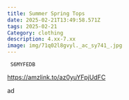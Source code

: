 ```yaml
---
title: Summer Spring Tops
date: 2025-02-21T13:49:58.571Z
tags: 2025-02-21
Category: clothing
description: 4.xx-7.xx
image: img/71q02l8gvyl._ac_sy741_.jpg
---
```

<pre class="language-javascript"><code

class="language-javascript"> S6MYFEDB </code></pre>

https://amzlink.to/az0yuYFpjUdFC

a﻿d